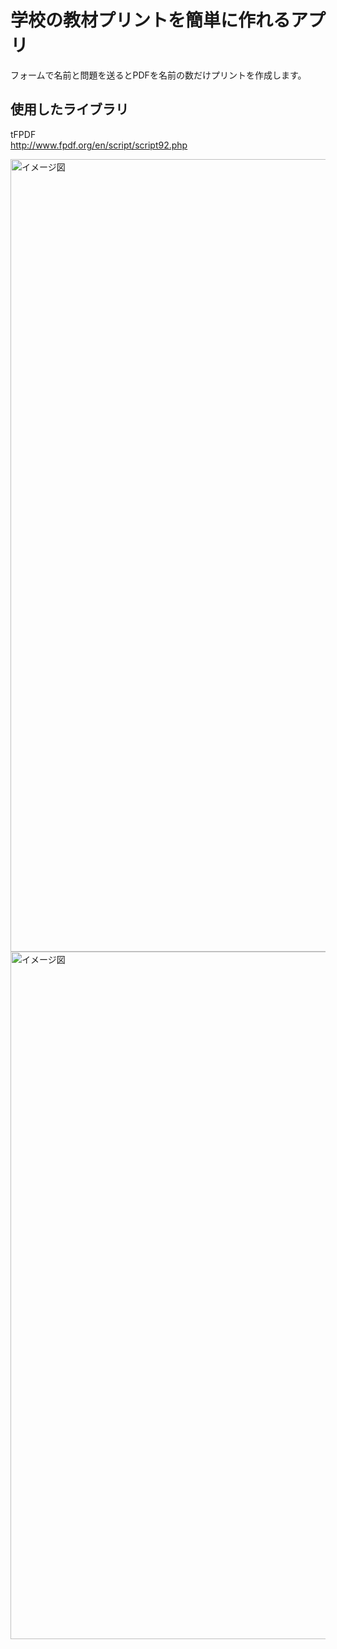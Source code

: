 # 学校の教材プリントを簡単に作れるアプリ


フォームで名前と問題を送るとPDFを名前の数だけプリントを作成します。

## 使用したライブラリ
tFPDF  
http://www.fpdf.org/en/script/script92.php


<img width="1268" alt="イメージ図" src="https://user-images.githubusercontent.com/63177307/116836055-1d827b00-ac00-11eb-818f-eebc1cc68422.png">


<img width="1100" alt="イメージ図" src="https://user-images.githubusercontent.com/63177307/116836033-09d71480-ac00-11eb-922d-ce6a0ba56bce.jpeg">

